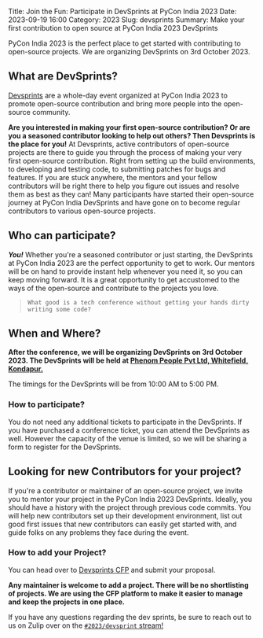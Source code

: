 Title: Join the Fun: Participate in DevSprints at PyCon India 2023
Date: 2023-09-19 16:00
Category: 2023
Slug: devsprints
Summary: Make your first contribution to open source at PyCon India 2023 DevSprints

PyCon India 2023 is the perfect place to get started with contributing to open-source projects. We are organizing DevSprints on 3rd October 2023.

## What are DevSprints?

[Devsprints](https://in.pycon.org/cfp/devsprint-2023/proposals/) are a whole-day event organized at PyCon India 2023 to promote open-source contribution and bring more people into the open-source community.

**Are you interested in making your first open-source contribution? Or are you a seasoned contributor looking to help out others? Then Devsprints is the place for you!** At Devsprints, active contributors of open-source projects are there to guide you through the process of making your very first open-source contribution. Right from setting up the build environments, to developing and testing code, to submitting patches for bugs and features. If you are stuck anywhere, the mentors and your fellow contributors will be right there to help you figure out issues and resolve them as best as they can! Many participants have started their open-source journey at PyCon India DevSprints and have gone on to become regular contributors to various open-source projects.

## Who can participate?

***You!*** Whether you're a seasoned contributor or just starting, the DevSprints at PyCon India 2023 are the perfect opportunity to get to work. Our mentors will be on hand to provide instant help whenever you need it, so you can keep moving forward. It is a great opportunity to get accustomed to the ways of the open-source and contribute to the projects you love.

> `What good is a tech conference without getting your hands dirty writing some code?`

## When and Where?

**After the conference, we will be organizing DevSprints on 3rd October 2023. The DevSprints will be held at [Phenom People Pvt Ltd, Whitefield, Kondapur.](https://goo.gl/maps/hmHBapTF6bMNJWWx5)**

The timings for the DevSprints will be from 10:00 AM to 5:00 PM.

### How to participate?

You do not need any additional tickets to participate in the DevSprints. If you have purchased a conference ticket, you can attend the DevSprints as well. However the capacity of the venue is limited, so we will be sharing a form to register for the DevSprints.

## Looking for new Contributors for your project?

If you're a contributor or maintainer of an open-source project, we invite you to mentor your project in the PyCon India 2023 DevSprints. Ideally, you should have a history with the project through previous code commits. You will help new contributors set up their development environment, list out good first issues that new contributors can easily get started with, and guide folks on any problems they face during the event.

### How to add your Project?

You can head over to [Devsprints CFP](https://in.pycon.org/cfp/devsprint-2023/proposals/) and submit your proposal.

**Any maintainer is welcome to add a project. There will be no shortlisting of projects. We are using the CFP platform to make it easier to manage and keep the projects in one place.**

If you have any questions regarding the dev sprints, be sure to reach out to us on Zulip over on the [`#2023/devsprint` stream!](https://pyconindia.zulipchat.com/)
